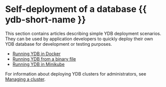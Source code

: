 # Self-deployment of a database {{ ydb-short-name }}

This section contains articles describing simple YDB deployment scenarios. They can be used by application developers to quickly deploy their own YDB database for development or testing purposes.

- [Running YDB in Docker](../ydb_docker.md)
- [Running YDB from a binary file](../ydb_local.md)
- [Running YDB in Minikube](../ydb_minikube.md)

For information about deploying YDB clusters for administrators, see [Managing a cluster](../../../cluster/index.md).

